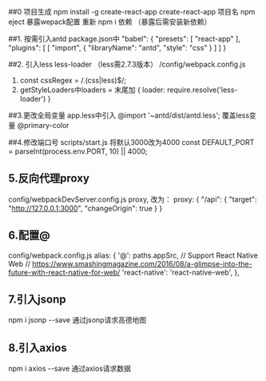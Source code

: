 ##0 项目生成
  npm install -g create-react-app
  create-react-app 项目名
  npm eject 暴露wepack配置
  重新 npm i 依赖 （暴露后需安装新依赖）

##1. 按需引入antd
package.json中
 "babel": {
    "presets": [
      "react-app"
    ],
    "plugins": [
      [
        "import",
        {
          "libraryName": "antd",
          "style": "css"
        }
      ]
    ]
  }

##2. 引入less less-loader （less需2.7.3版本）
  /config/webpack.config.js
  1) const cssRegex = /\.(css|less)$/;
  2) getStyleLoaders中loaders = 末尾加 
    {
      loader: require.resolve('less-loader')
    }

##3.更改全局变量
  app.less中引入 @import '~antd/dist/antd.less';
  覆盖less变量 @primary-color

##4.修改端口号
  scripts/start.js
  将默认3000改为4000
  const DEFAULT_PORT = parseInt(process.env.PORT, 10) || 4000;

## 5.反向代理proxy
  config/webpackDevServer.config.js
  proxy, 改为：
  proxy: {
    "/api": {
      "target": "http://127.0.0.1:3000",
      "changeOrigin": true
    }
  }



## 6.配置@
  config/webpack.config.js
  alias: {
    '@': paths.appSrc,
    // Support React Native Web
    // https://www.smashingmagazine.com/2016/08/a-glimpse-into-the-future-with-react-native-for-web/
    'react-native': 'react-native-web',
  },


## 7.引入jsonp
  npm i jsonp --save
  通过jsonp请求高德地图

## 8.引入axios
 npm i axios --save
  通过axios请求数据
